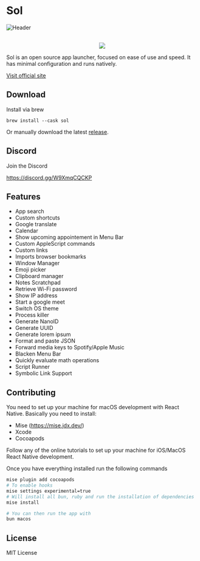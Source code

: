 # Sol

![Header](Header.jpg)

<br/>
<div align="center">
  <a align="center" href="https://twitter.com/ospfranco">
    <img src="https://img.shields.io/twitter/follow/ospfranco?label=Follow%20%40ospfranco&style=social" />
  </a>
</div>

Sol is an open source app launcher, focused on ease of use and speed. It has minimal configuration and runs natively.

[Visit official site](https://sol.ospfranco.com)

## Download

Install via brew

```
brew install --cask sol
```

Or manually download the latest [release](https://github.com/ospfranco/sol/tree/main/releases).

## Discord

Join the Discord

https://discord.gg/W9XmqCQCKP

## Features

- App search
- Custom shortcuts
- Google translate
- Calendar
- Show upcoming appointement in Menu Bar
- Custom AppleScript commands
- Custom links
- Imports browser bookmarks
- Window Manager
- Emoji picker
- Clipboard manager
- Notes Scratchpad
- Retrieve Wi-Fi password
- Show IP address
- Start a google meet
- Switch OS theme
- Process killer
- Generate NanoID
- Generate UUID
- Generate lorem ipsum
- Format and paste JSON
- Forward media keys to Spotify/Apple Music
- Blacken Menu Bar
- Quickly evaluate math operations
- Script Runner
- Symbolic Link Support

## Contributing

You need to set up your machine for macOS development with React Native. Basically you need to install:

- Mise (https://mise.jdx.dev/)
- Xcode
- Cocoapods

Follow any of the online tutorials to set up your machine for iOS/MacOS React Native development.

Once you have everything installed run the following commands

```sh
mise plugin add cocoapods
# To enable hooks
mise settings experimental=true
# Will install all bun, ruby and run the installation of dependencies
mise install

# You can then run the app with
bun macos
```

## License

MIT License
